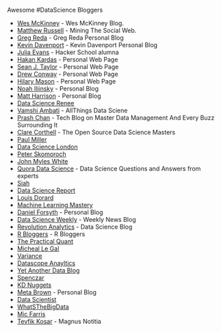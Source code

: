 Awesome #DataScience Bloggers

- [Wes McKinney](http://blog.wesmckinney.com/) - Wes McKinney Blog.
- [Matthew Russell](http://miningthesocialweb.com/) - Mining The Social Web.
- [Greg Reda](http://www.gregreda.com/) - Greg Reda Personal Blog
- [Kevin Davenport](http://kldavenport.com/) - Kevin Davenport Personal Blog
- [Julia Evans](http://jvns.ca/) - Hacker School alumna
- [Hakan Kardas](http://www.cse.unr.edu/~hkardes/) - Personal Web Page
- [Sean J. Taylor](http://seanjtaylor.com/) - Personal Web Page
- [Drew Conway](http://drewconway.com/) - Personal Web Page
- [Hilary Mason](http://www.hilarymason.com/) - Personal Web Page
- [Noah Iliinsky](http://complexdiagrams.com/) - Personal Blog
- [Matt Harrison](http://hairysun.com/) - Personal Blog
- [Data Science Renee](http://www.becomingadatascientist.com/)
- [Vamshi Ambati](http://allthingsds.wordpress.com/) - AllThings Data Sciene
- [Prash Chan](http://www.mdmgeek.com/) - Tech Blog on Master Data Management And Every Buzz Surrounding It
- [Clare Corthell](http://datasciencemasters.org/) - The Open Source Data Science Masters
- [Paul Miller](http://cloudofdata.com/)
- [Data Science London](http://datasciencelondon.org/)
- [Peter Skomoroch](http://datawrangling.com/)
- [John Myles White](http://www.johnmyleswhite.com/)
- [Quora Data Science](http://www.quora.com/Data-Science) - Data Science Questions and Answers from experts
- [Siah](http://openresearch.wordpress.com/)
- [Data Science Report](http://blog.starbridgepartners.com/)
- [Louis Dorard](http://www.louisdorard.com/blog/)
- [Machine Learning Mastery](http://machinelearningmastery.com/)
- [Daniel Forsyth](http://www.danielforsyth.me/) - Personal Blog
- [Data Science Weekly](http://www.datascienceweekly.org/) - Weekly News Blog
- [Revolution Analytics](http://blog.revolutionanalytics.com/) - Data Science Blog
- [R Bloggers](http://www.r-bloggers.com/) - R Bloggers
- [The Practical Quant](http://practicalquant.blogspot.com/)
- [Micheal Le Gal](http://www.mickaellegal.com/)
- [Variance](https://variancecharts.com/)
- [Datascope Anayltics](http://datascopeanalytics.com/)
- [Yet Another Data Blog](http://yet-another-data-blog.blogspot.com.tr/)
- [Spenczar](http://spenczar.com/) 
- [KD Nuggets](http://www.kdnuggets.com/)
- [Meta Brown](http://www.metabrown.com/blog/) - Personal Blog
- [Data Scientist](http://www.datascientists.net/)
- [WhatSTheBigData](http://whatsthebigdata.com/)
- [Mic Farris](http://www.micfarris.com/)
- [Tevfik Kosar](http://magnus-notitia.blogspot.com.tr/) - Magnus Notitia